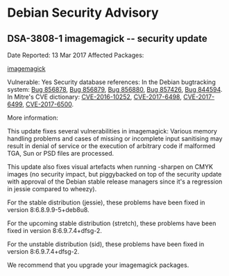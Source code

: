 
Debian Security Advisory
========================


DSA-3808-1 imagemagick -- security update
-----------------------------------------



Date Reported:
13 Mar 2017
Affected Packages:

[imagemagick](https://packages.debian.org/src:imagemagick)

Vulnerable:
Yes
Security database references:
In the Debian bugtracking system: [Bug 856878](https://bugs.debian.org/cgi-bin/bugreport.cgi?bug=856878), [Bug 856879](https://bugs.debian.org/cgi-bin/bugreport.cgi?bug=856879), [Bug 856880](https://bugs.debian.org/cgi-bin/bugreport.cgi?bug=856880), [Bug 857426](https://bugs.debian.org/cgi-bin/bugreport.cgi?bug=857426), [Bug 844594](https://bugs.debian.org/cgi-bin/bugreport.cgi?bug=844594).  
In Mitre's CVE dictionary: [CVE-2016-10252](https://security-tracker.debian.org/tracker/CVE-2016-10252), [CVE-2017-6498](https://security-tracker.debian.org/tracker/CVE-2017-6498), [CVE-2017-6499](https://security-tracker.debian.org/tracker/CVE-2017-6499), [CVE-2017-6500](https://security-tracker.debian.org/tracker/CVE-2017-6500).  

More information:

This update fixes several vulnerabilities in imagemagick: Various memory
handling problems and cases of missing or incomplete input sanitising
may result in denial of service or the execution of arbitrary code if
malformed TGA, Sun or PSD files are processed.


This update also fixes visual artefacts when running -sharpen on CMYK
images (no security impact, but piggybacked on top of the security
update with approval of the Debian stable release managers since it's
a regression in jessie compared to wheezy).


For the stable distribution (jessie), these problems have been fixed in
version 8:6.8.9.9-5+deb8u8.


For the upcoming stable distribution (stretch), these problems have been
fixed in version 8:6.9.7.4+dfsg-2.


For the unstable distribution (sid), these problems have been fixed in
version 8:6.9.7.4+dfsg-2.


We recommend that you upgrade your imagemagick packages.






